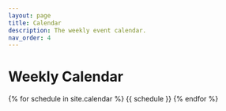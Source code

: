 ```yaml
---
layout: page
title: Calendar
description: The weekly event calendar.
nav_order: 4
---
```


# Weekly Calendar

{% for schedule in site.calendar %}
{{ schedule }}
{% endfor %}

